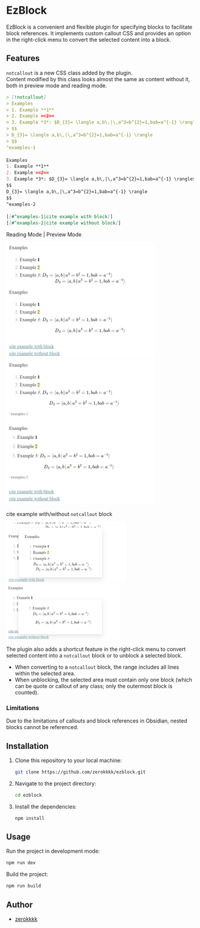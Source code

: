 # EzBlock

EzBlock is a convenient and flexible plugin for specifying blocks to facilitate block references. It implements custom callout CSS and provides an option in the right-click menu to convert the selected content into a block.

## Features

`notcallout` is a new CSS class added by the plugin.  
Content modified by this class looks almost the same as content without it, both in preview mode and reading mode.

```markdown
> [!notcallout]
> Examples
> 1. Example **1**
> 2. Example ==2==
> 3. Example *3*: $D_{3}= \langle a,b\,|\,a^3=b^{2}=1,bab=a^{-1} \rangle$
> $$
> D_{3}= \langle a,b\,|\,a^3=b^{2}=1,bab=a^{-1} \rangle
> $$
^examples-1

Examples
1. Example **1**
2. Example ==2==
3. Example *3*: $D_{3}= \langle a,b\,|\,a^3=b^{2}=1,bab=a^{-1} \rangle$
$$
D_{3}= \langle a,b\,|\,a^3=b^{2}=1,bab=a^{-1} \rangle
$$
^examples-2

[[#^examples-1|cite example with block]]
[[#^examples-2|cite example without block]]
```

Reading Mode   |   Preview Mode

<img src=".\screenshots\image-20250205160910784.png" alt="image-20250205160910784" style="zoom:50%;" /><img src=".\screenshots\image-20250205161940182.png" alt="image-20250205161940182" style="zoom:50%;" />

cite example with/without `notcallout` block

<img src=".\screenshots\image-20250205160939506.png" alt="image-20250205160939506" style="zoom:40%;" /><img src=".\screenshots\image-20250205161121287.png" alt="image-20250205161121287" style="zoom:40%;" />

The plugin also adds a shortcut feature in the right-click menu to convert selected content into a `notcallout` block or to unblock a selected block.
- When converting to a `notcallout` block, the range includes all lines within the selected area.
- When unblocking, the selected area must contain only one block (which can be quote or callout of any class; only the outermost block is counted).

### Limitations

Due to the limitations of callouts and block references in Obsidian, nested blocks cannot be referenced.



## Installation

1. Clone this repository to your local machine:
    ```sh
    git clone https://github.com/zerokkkk/ezblock.git
    ```
2. Navigate to the project directory:
    ```sh
    cd ezblock
    ```
3. Install the dependencies:
    ```sh
    npm install
    ```

## Usage

Run the project in development mode:
```sh
npm run dev
```

Build the project:
```sh
npm run build
```

## Author

* [zerokkkk](https://github.com/zerokkkk)
